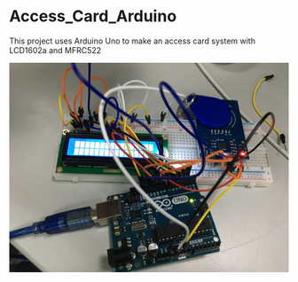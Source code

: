 # Access_Card_Arduino

This project uses Arduino Uno to make an access card system with LCD1602a and MFRC522

![](2021-07-13-20-21-51.png)